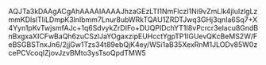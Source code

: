 AQJTa3kDAAgACgAhAAAAIAAAAJhzaGEzLTI1NmFlczI1Ni9vZmLlk4jluIzlgLzmmKDlsITliLDmpK3lnIbmm7Lnur8ubWRkTQAU1ZRDTJwq3GHj3qnIa6Sq7+X4Yyn1pKvTwjsmfAJc+1q6SdvykZrDIFo+DUQPIDchYT1I8vPcrcr3elacu8GndBnBxgxaXICFwBaQh6zuCSzlJaYOgaxzipEUHcctYgpTP1IGUevQKcBeMS2W/FeBSGBSTnxJn6/2jjGw1Tzs34t89ebQjK4ey/WSi1aB35XexRnM1JLODv85W0zcePCVcoqIZjovJzvBMto3ysTsoQpdTMW5